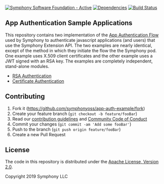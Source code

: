 [![Symphony Software Foundation - Active](https://cdn.rawgit.com/symphonyoss/contrib-toolbox/master/images/ssf-badge-incubating.svg)](https://symphonyoss.atlassian.net/wiki/display/FM/Incubating) [![Dependencies](https://www.versioneye.com/user/projects/58accf374ca76f00331ce1c0/badge.svg?style=flat-square)](https://www.versioneye.com/user/projects/58accf374ca76f00331ce1c0?child=summary) [![Build Status](https://travis-ci.org/symphonyoss/app-auth-example.svg?branch=master)](https://travis-ci.org/symphonyoss/app-auth-example)

## App Authentication Sample Applications

This repository contains two implementation of the 
[App Authentication Flow](https://extension-api.symphony.com/docs/application-authentication) used by
Symphony to authenticate javascript applications (and users) that use the Symphony Extension API. The two examples
are nearly identical, except of the method in which they initiate the flow the the Symphony pod.  One example
uses X.509 client certificates and the other example uses a JWT signed with an RSA key.  The examples are completely
independent, stand-alone modules.

* [RSA Authentication](rsa-auth/README.md)
* [Certificate Authentication](cert-auth/README.md)

## Contributing

1. Fork it (<https://github.com/symphonyoss/app-auth-example/fork>)
2. Create your feature branch (`git checkout -b feature/fooBar`)
3. Read our [contribution guidelines](.github/CONTRIBUTING.md) and [Community Code of Conduct](https://www.finos.org/code-of-conduct)
4. Commit your changes (`git commit -am 'Add some fooBar'`)
5. Push to the branch (`git push origin feature/fooBar`)
6. Create a new Pull Request

## License

The code in this repository is distributed under the [Apache License, Version 2.0](http://www.apache.org/licenses/LICENSE-2.0).

Copyright 2019 Symphony LLC